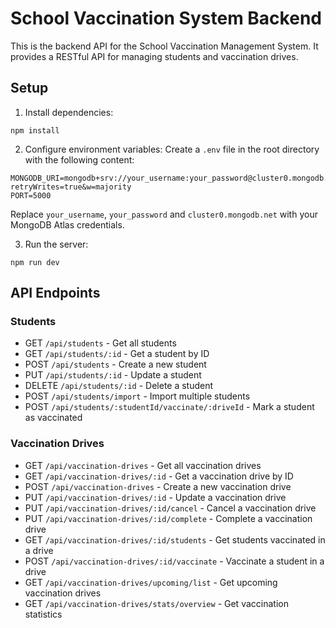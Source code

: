 
# School Vaccination System Backend

This is the backend API for the School Vaccination Management System. It provides a RESTful API for managing students and vaccination drives.

## Setup

1. Install dependencies:
```
npm install
```

2. Configure environment variables:
Create a `.env` file in the root directory with the following content:
```
MONGODB_URI=mongodb+srv://your_username:your_password@cluster0.mongodb.net/vaccination_app?retryWrites=true&w=majority
PORT=5000
```

Replace `your_username`, `your_password` and `cluster0.mongodb.net` with your MongoDB Atlas credentials.

3. Run the server:
```
npm run dev
```

## API Endpoints

### Students
- GET `/api/students` - Get all students
- GET `/api/students/:id` - Get a student by ID
- POST `/api/students` - Create a new student
- PUT `/api/students/:id` - Update a student
- DELETE `/api/students/:id` - Delete a student
- POST `/api/students/import` - Import multiple students
- POST `/api/students/:studentId/vaccinate/:driveId` - Mark a student as vaccinated

### Vaccination Drives
- GET `/api/vaccination-drives` - Get all vaccination drives
- GET `/api/vaccination-drives/:id` - Get a vaccination drive by ID
- POST `/api/vaccination-drives` - Create a new vaccination drive
- PUT `/api/vaccination-drives/:id` - Update a vaccination drive
- PUT `/api/vaccination-drives/:id/cancel` - Cancel a vaccination drive
- PUT `/api/vaccination-drives/:id/complete` - Complete a vaccination drive
- GET `/api/vaccination-drives/:id/students` - Get students vaccinated in a drive
- POST `/api/vaccination-drives/:id/vaccinate` - Vaccinate a student in a drive
- GET `/api/vaccination-drives/upcoming/list` - Get upcoming vaccination drives
- GET `/api/vaccination-drives/stats/overview` - Get vaccination statistics
